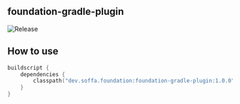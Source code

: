 ## foundation-gradle-plugin


![Release](https://img.shields.io/badge/release-1.0.0-green.svg?style=flat)

## How to use

```kotlin
buildscript {
    dependencies {
        classpath("dev.soffa.foundation:foundation-gradle-plugin:1.0.0")
    }
}

```
